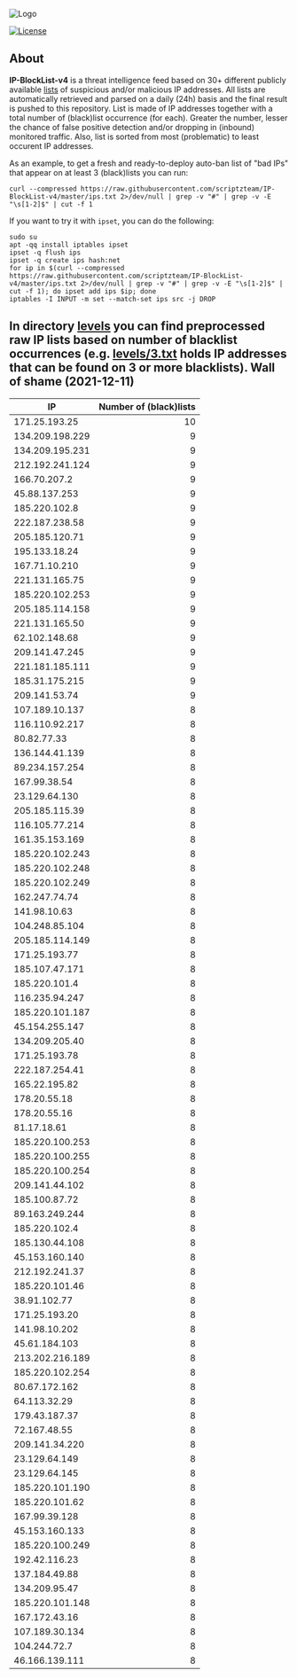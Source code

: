 ![Logo](https://i.imgur.com/PyKLAe7.png)

[![License](https://img.shields.io/badge/license-The_Unlicense-red.svg)](https://unlicense.org/)

About
----

**IP-BlockList-v4** is a threat intelligence feed based on 30+ different publicly available [lists](https://github.com/stamparm/maltrail) of suspicious and/or malicious IP addresses. All lists are automatically retrieved and parsed on a daily (24h) basis and the final result is pushed to this repository. List is made of IP addresses together with a total number of (black)list occurrence (for each). Greater the number, lesser the chance of false positive detection and/or dropping in (inbound) monitored traffic. Also, list is sorted from most (problematic) to least occurent IP addresses.

As an example, to get a fresh and ready-to-deploy auto-ban list of "bad IPs" that appear on at least 3 (black)lists you can run:

```
curl --compressed https://raw.githubusercontent.com/scriptzteam/IP-BlockList-v4/master/ips.txt 2>/dev/null | grep -v "#" | grep -v -E "\s[1-2]$" | cut -f 1
```

If you want to try it with `ipset`, you can do the following:

```
sudo su
apt -qq install iptables ipset
ipset -q flush ips
ipset -q create ips hash:net
for ip in $(curl --compressed https://raw.githubusercontent.com/scriptzteam/IP-BlockList-v4/master/ips.txt 2>/dev/null | grep -v "#" | grep -v -E "\s[1-2]$" | cut -f 1); do ipset add ips $ip; done
iptables -I INPUT -m set --match-set ips src -j DROP
```

In directory [levels](levels) you can find preprocessed raw IP lists based on number of blacklist occurrences (e.g. [levels/3.txt](levels/3.txt) holds IP addresses that can be found on 3 or more blacklists).
Wall of shame (2021-12-11)
----

|IP|Number of (black)lists|
|---|--:|
171.25.193.25|10
134.209.198.229|9
134.209.195.231|9
212.192.241.124|9
166.70.207.2|9
45.88.137.253|9
185.220.102.8|9
222.187.238.58|9
205.185.120.71|9
195.133.18.24|9
167.71.10.210|9
221.131.165.75|9
185.220.102.253|9
205.185.114.158|9
221.131.165.50|9
62.102.148.68|9
209.141.47.245|9
221.181.185.111|9
185.31.175.215|9
209.141.53.74|9
107.189.10.137|8
116.110.92.217|8
80.82.77.33|8
136.144.41.139|8
89.234.157.254|8
167.99.38.54|8
23.129.64.130|8
205.185.115.39|8
116.105.77.214|8
161.35.153.169|8
185.220.102.243|8
185.220.102.248|8
185.220.102.249|8
162.247.74.74|8
141.98.10.63|8
104.248.85.104|8
205.185.114.149|8
171.25.193.77|8
185.107.47.171|8
185.220.101.4|8
116.235.94.247|8
185.220.101.187|8
45.154.255.147|8
134.209.205.40|8
171.25.193.78|8
222.187.254.41|8
165.22.195.82|8
178.20.55.18|8
178.20.55.16|8
81.17.18.61|8
185.220.100.253|8
185.220.100.255|8
185.220.100.254|8
209.141.44.102|8
185.100.87.72|8
89.163.249.244|8
185.220.102.4|8
185.130.44.108|8
45.153.160.140|8
212.192.241.37|8
185.220.101.46|8
38.91.102.77|8
171.25.193.20|8
141.98.10.202|8
45.61.184.103|8
213.202.216.189|8
185.220.102.254|8
80.67.172.162|8
64.113.32.29|8
179.43.187.37|8
72.167.48.55|8
209.141.34.220|8
23.129.64.149|8
23.129.64.145|8
185.220.101.190|8
185.220.101.62|8
167.99.39.128|8
45.153.160.133|8
185.220.100.249|8
192.42.116.23|8
137.184.49.88|8
134.209.95.47|8
185.220.101.148|8
167.172.43.16|8
107.189.30.134|8
104.244.72.7|8
46.166.139.111|8
